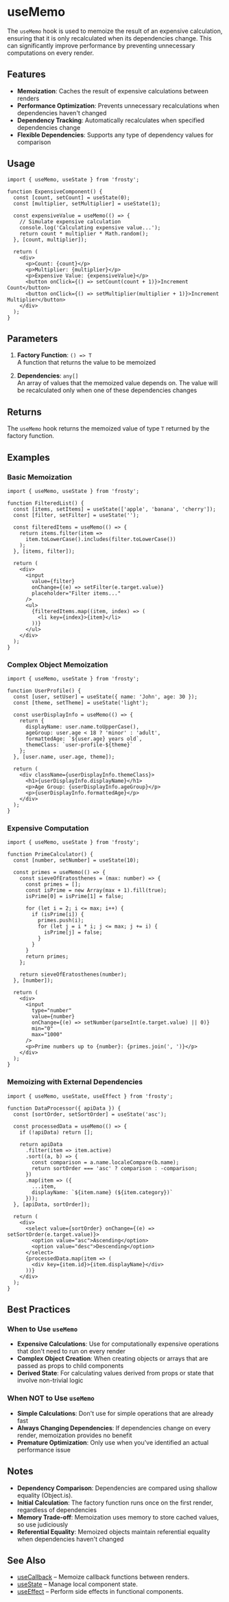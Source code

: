 # useMemo

The `useMemo` hook is used to memoize the result of an expensive calculation, ensuring that it is only recalculated when its dependencies change. This can significantly improve performance by preventing unnecessary computations on every render.

## Features

- **Memoization**: Caches the result of expensive calculations between renders
- **Performance Optimization**: Prevents unnecessary recalculations when dependencies haven't changed
- **Dependency Tracking**: Automatically recalculates when specified dependencies change
- **Flexible Dependencies**: Supports any type of dependency values for comparison

## Usage

```tsx
import { useMemo, useState } from 'frosty';

function ExpensiveComponent() {
  const [count, setCount] = useState(0);
  const [multiplier, setMultiplier] = useState(1);

  const expensiveValue = useMemo(() => {
    // Simulate expensive calculation
    console.log('Calculating expensive value...');
    return count * multiplier * Math.random();
  }, [count, multiplier]);

  return (
    <div>
      <p>Count: {count}</p>
      <p>Multiplier: {multiplier}</p>
      <p>Expensive Value: {expensiveValue}</p>
      <button onClick={() => setCount(count + 1)}>Increment Count</button>
      <button onClick={() => setMultiplier(multiplier + 1)}>Increment Multiplier</button>
    </div>
  );
}
```

## Parameters

1. **Factory Function**: `() => T`  
   A function that returns the value to be memoized

2. **Dependencies**: `any[]`  
   An array of values that the memoized value depends on. The value will be recalculated only when one of these dependencies changes

## Returns

The `useMemo` hook returns the memoized value of type `T` returned by the factory function.

## Examples

### Basic Memoization

```tsx
import { useMemo, useState } from 'frosty';

function FilteredList() {
  const [items, setItems] = useState(['apple', 'banana', 'cherry']);
  const [filter, setFilter] = useState('');

  const filteredItems = useMemo(() => {
    return items.filter(item => 
      item.toLowerCase().includes(filter.toLowerCase())
    );
  }, [items, filter]);

  return (
    <div>
      <input 
        value={filter}
        onChange={(e) => setFilter(e.target.value)}
        placeholder="Filter items..."
      />
      <ul>
        {filteredItems.map((item, index) => (
          <li key={index}>{item}</li>
        ))}
      </ul>
    </div>
  );
}
```

### Complex Object Memoization

```tsx
import { useMemo, useState } from 'frosty';

function UserProfile() {
  const [user, setUser] = useState({ name: 'John', age: 30 });
  const [theme, setTheme] = useState('light');

  const userDisplayInfo = useMemo(() => {
    return {
      displayName: user.name.toUpperCase(),
      ageGroup: user.age < 18 ? 'minor' : 'adult',
      formattedAge: `${user.age} years old`,
      themeClass: `user-profile-${theme}`
    };
  }, [user.name, user.age, theme]);

  return (
    <div className={userDisplayInfo.themeClass}>
      <h1>{userDisplayInfo.displayName}</h1>
      <p>Age Group: {userDisplayInfo.ageGroup}</p>
      <p>{userDisplayInfo.formattedAge}</p>
    </div>
  );
}
```

### Expensive Computation

```tsx
import { useMemo, useState } from 'frosty';

function PrimeCalculator() {
  const [number, setNumber] = useState(10);

  const primes = useMemo(() => {
    const sieveOfEratosthenes = (max: number) => {
      const primes = [];
      const isPrime = new Array(max + 1).fill(true);
      isPrime[0] = isPrime[1] = false;

      for (let i = 2; i <= max; i++) {
        if (isPrime[i]) {
          primes.push(i);
          for (let j = i * i; j <= max; j += i) {
            isPrime[j] = false;
          }
        }
      }
      return primes;
    };

    return sieveOfEratosthenes(number);
  }, [number]);

  return (
    <div>
      <input 
        type="number"
        value={number}
        onChange={(e) => setNumber(parseInt(e.target.value) || 0)}
        min="0"
        max="1000"
      />
      <p>Prime numbers up to {number}: {primes.join(', ')}</p>
    </div>
  );
}
```

### Memoizing with External Dependencies

```tsx
import { useMemo, useState, useEffect } from 'frosty';

function DataProcessor({ apiData }) {
  const [sortOrder, setSortOrder] = useState('asc');

  const processedData = useMemo(() => {
    if (!apiData) return [];

    return apiData
      .filter(item => item.active)
      .sort((a, b) => {
        const comparison = a.name.localeCompare(b.name);
        return sortOrder === 'asc' ? comparison : -comparison;
      })
      .map(item => ({
        ...item,
        displayName: `${item.name} (${item.category})`
      }));
  }, [apiData, sortOrder]);

  return (
    <div>
      <select value={sortOrder} onChange={(e) => setSortOrder(e.target.value)}>
        <option value="asc">Ascending</option>
        <option value="desc">Descending</option>
      </select>
      {processedData.map(item => (
        <div key={item.id}>{item.displayName}</div>
      ))}
    </div>
  );
}
```

## Best Practices

### When to Use `useMemo`

- **Expensive Calculations**: Use for computationally expensive operations that don't need to run on every render
- **Complex Object Creation**: When creating objects or arrays that are passed as props to child components
- **Derived State**: For calculating values derived from props or state that involve non-trivial logic

### When NOT to Use `useMemo`

- **Simple Calculations**: Don't use for simple operations that are already fast
- **Always Changing Dependencies**: If dependencies change on every render, memoization provides no benefit
- **Premature Optimization**: Only use when you've identified an actual performance issue

## Notes

- **Dependency Comparison**: Dependencies are compared using shallow equality (Object.is).
- **Initial Calculation**: The factory function runs once on the first render, regardless of dependencies
- **Memory Trade-off**: Memoization uses memory to store cached values, so use judiciously
- **Referential Equality**: Memoized objects maintain referential equality when dependencies haven't changed

## See Also

- [useCallback](./useCallback.md) – Memoize callback functions between renders.
- [useState](./useState.md) – Manage local component state.
- [useEffect](./useEffect.md) – Perform side effects in functional components.
